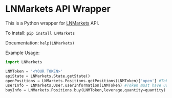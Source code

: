 # LNMarkets API Wrapper

This is a Python wrapper for [LNMarkets](https://lnmarkets.com/) API.

To install: `pip install LNMarkets`

Documentation: `help(LNMarkets)`

Example Usage:
```python
import LNMarkets

LNMToken = '<YOUR TOKEN>'
apiState = LNMarkets.State.getState()
openPositions = LNMarkets.Positions.getPositions(LNMToken)['open'] #Token must have position scope
userInfo = LNMarkets.User.userInformation(LNMToken) #Token must have user scope
buyInfo = LNMarkets.Positions.buy(LNMToken,leverage,quantity=quantity)
```
